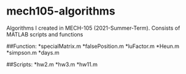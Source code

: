 # mech105-algorithms
Algorithms I created in MECH-105 (2021-Summer-Term). Consists of MATLAB scripts and functions 

##Function:
*specialMatrix.m
*falsePosition.m
*luFactor.m
*Heun.m
*simpson.m
*days.m

##Scripts:
*hw2.m
*hw3.m
*hw11.m